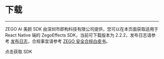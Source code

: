 # 下载

- - -


ZEGO AI 美颜 SDK 由深圳市即构科技有限公司提供，您可以在本页面获取适用于 React Native 端的 ZegoEffects SDK，当前可下载版本为 2.2.2，发布日志请参考 [发布日志](/ai-effects-react-native-javascript/overview/release-notes)，合规事宜请参考 [ZEGO 安全合规白皮书](https://doc-zh.zego.im/policies-and-agreements/zego-security-and-compliance-white-paper)。

<Card title="ZegoEffects SDK v2.2.2" href="https://www.npmjs.com/package/@zegocloud/zego-effects-reactnative" target="_blank">
点击获取 SDK
</Card>